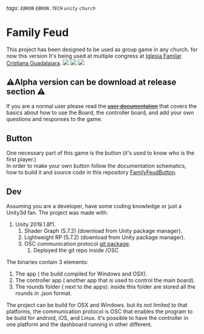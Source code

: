 ###### tags:  `EBRON` `EBRON.TECH` `unity` `church`

# Family Feud
This project has been designed to be used as group game in any church. for now this version It's being used at multiple congress at [Iglesia Familar Cristiana Guadalajara](http://ifcgdl.com/).
![](https://i.imgur.com/wgg6WpO.jpg)
![](https://i.imgur.com/jygvcGa.jpg)
![](https://i.imgur.com/IxCRUdU.jpg)


## ⚠️Alpha version can be download at release section ⚠️


If you are a normal user please read the [~~user documentation~~]() that covers the basics about how to use the Board, the controller board, and add your own questions and responses to the game.
## Button
One necessary part of this game is the button (it's used to know who is the first player.)  
In order to make your own button follow the documentation schematics, how to build it and source code in this repository [FamilyFeudButton](https://github.com/ebron-tech/FamilyFeudButton).
## Dev
Assuming you are a developer, have some coding knowledge or just a Unity3d fan. The project was made with:
1. Unity 2019.1.8f1.
    1. Shader Graph (5.7.2) (download from Unity package manager).
    2. Lightweight RP (5.7.2) (download from Unity package manager).
    3. OSC communication protocol [git package](https://github.com/jorgegarcia/UnityOSC).
        1. Deployed the git repo inside /OSC

The binaries contain 3 elements:
1. The app ( the build compiled for Windows and OSX).
2. The controller app ( another app that is used to control the main board).
3. The rounds folder ( next to the apps): inside this folder are stored all the rounds in .json format.

The project can be build for OSX and Windows. but its not limited to that platforms, the communication protocol is OSC that enables the program to be build for android, iOS, and Linux. it's possible to have the controller in one platform and the dashboard running in other different.


